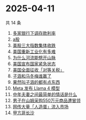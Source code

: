 # 2025-04-11

共 14 条

<!-- BEGIN -->
<!-- 最后更新时间 Fri Apr 11 2025 17:11:34 GMT+0800 (China Standard Time) -->

1. [多家银行下调存款利率](https://www.zhihu.com/search?q=%E5%A4%9A%E5%AE%B6%E9%93%B6%E8%A1%8C%E4%B8%8B%E8%B0%83%E5%AD%98%E6%AC%BE%E5%88%A9%E7%8E%87)
1. [a股](https://www.zhihu.com/search?q=a%E8%82%A1)
1. [美股三大指数集体收跌](https://www.zhihu.com/search?q=%E7%BE%8E%E8%82%A1%E4%B8%89%E5%A4%A7%E6%8C%87%E6%95%B0%E9%9B%86%E4%BD%93%E6%94%B6%E8%B7%8C)
1. [美国重新工业化有多难](https://www.zhihu.com/search?q=%E7%BE%8E%E5%9B%BD%E9%87%8D%E6%96%B0%E5%B7%A5%E4%B8%9A%E5%8C%96%E6%9C%89%E5%A4%9A%E9%9A%BE)
1. [为什么河流能劈开山脉](https://www.zhihu.com/search?q=%E4%B8%BA%E4%BB%80%E4%B9%88%E6%B2%B3%E6%B5%81%E8%83%BD%E5%8A%88%E5%BC%80%E5%B1%B1%E8%84%89)
1. [美国宣布国家紧急状态](https://www.zhihu.com/search?q=%E7%BE%8E%E5%9B%BD%E5%AE%A3%E5%B8%83%E5%9B%BD%E5%AE%B6%E7%B4%A7%E6%80%A5%E7%8A%B6%E6%80%81)
1. [美国全面征收「对等关税」](https://www.zhihu.com/search?q=%E7%BE%8E%E5%9B%BD%E5%85%A8%E9%9D%A2%E5%BE%81%E6%94%B6%E3%80%8C%E5%AF%B9%E7%AD%89%E5%85%B3%E7%A8%8E%E3%80%8D)
1. [子涵和马冬梅谁赢了](https://www.zhihu.com/search?q=%E5%AD%90%E6%B6%B5%E5%92%8C%E9%A9%AC%E5%86%AC%E6%A2%85%E8%B0%81%E8%B5%A2%E4%BA%86)
1. [果然叫子涵的都有点东西](https://www.zhihu.com/search?q=%E6%9E%9C%E7%84%B6%E5%8F%AB%E5%AD%90%E6%B6%B5%E7%9A%84%E9%83%BD%E6%9C%89%E7%82%B9%E4%B8%9C%E8%A5%BF)
1. [Meta 发布 Llama 4 模型](https://www.zhihu.com/search?q=Meta%20%E5%8F%91%E5%B8%83%20Llama%204%20%E6%A8%A1%E5%9E%8B)
1. [中年夫妻之间最简单的情话是什么](https://www.zhihu.com/search?q=%E4%B8%AD%E5%B9%B4%E5%A4%AB%E5%A6%BB%E4%B9%8B%E9%97%B4%E6%9C%80%E7%AE%80%E5%8D%95%E7%9A%84%E6%83%85%E8%AF%9D%E6%98%AF%E4%BB%80%E4%B9%88)
1. [男子在山姆采购550万元商品遭冒领](https://www.zhihu.com/search?q=%E7%94%B7%E5%AD%90%E5%9C%A8%E5%B1%B1%E5%A7%86%E9%87%87%E8%B4%AD550%E4%B8%87%E5%85%83%E5%95%86%E5%93%81%E9%81%AD%E5%86%92%E9%A2%86)
1. [网传大量「人造蛋」流入市场](https://www.zhihu.com/search?q=%E7%BD%91%E4%BC%A0%E5%A4%A7%E9%87%8F%E3%80%8C%E4%BA%BA%E9%80%A0%E8%9B%8B%E3%80%8D%E6%B5%81%E5%85%A5%E5%B8%82%E5%9C%BA)
1. [甲亢哥长沙](https://www.zhihu.com/search?q=%E7%94%B2%E4%BA%A2%E5%93%A5%E9%95%BF%E6%B2%99)

<!-- END -->
